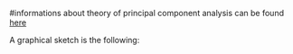 #informations about theory of principal component analysis can be found [here](https://numxl.com/blogs/principal-component-analysis-pca-101/)


A graphical sketch is the following:
